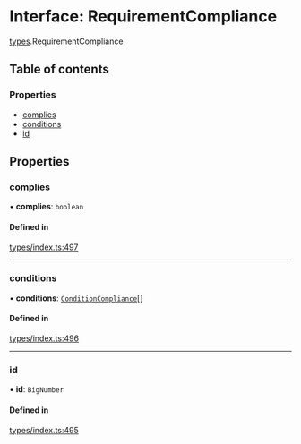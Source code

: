 # Interface: RequirementCompliance

[types](../wiki/types).RequirementCompliance

## Table of contents

### Properties

- [complies](../wiki/types.RequirementCompliance#complies)
- [conditions](../wiki/types.RequirementCompliance#conditions)
- [id](../wiki/types.RequirementCompliance#id)

## Properties

### complies

• **complies**: `boolean`

#### Defined in

[types/index.ts:497](https://github.com/PolymeshAssociation/polymesh-sdk/blob/91c2d2d8/src/types/index.ts#L497)

___

### conditions

• **conditions**: [`ConditionCompliance`](../wiki/types.ConditionCompliance)[]

#### Defined in

[types/index.ts:496](https://github.com/PolymeshAssociation/polymesh-sdk/blob/91c2d2d8/src/types/index.ts#L496)

___

### id

• **id**: `BigNumber`

#### Defined in

[types/index.ts:495](https://github.com/PolymeshAssociation/polymesh-sdk/blob/91c2d2d8/src/types/index.ts#L495)
